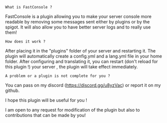     What is FastConsole ?

FastConsole is a plugin allowing you to make your server console more readable by removing some messages sent either by plugins or by the spigot. It will also allow you to have better server logs and to really use them!

    How does it work ?

After placing it in the "plugins" folder of your server and restarting it. The plugin will automatically create a config.yml and a lang.yml file in your home folder.
After configuring and translating it, you can restart (don't reload for this plugin !) your server , the plugin will take effect immediately.

    A problem or a plugin is not complete for you ?

You can pass on my discord (https://discord.gg/u8yzVac) or report it on my github.

I hope this plugin will be useful for you !

I am open to any request for modification of the plugin but also to contributions that can be made by you!
